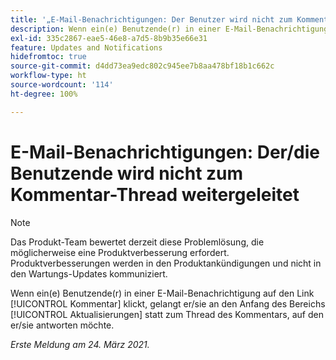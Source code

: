 ```yaml
---
title: '„E-Mail-Benachrichtigungen: Der Benutzer wird nicht zum Kommentar-Thread weitergeleitet.“'
description: Wenn ein(e) Benutzende(r) in einer E-Mail-Benachrichtigung auf den Link „Kommentar“ klickt, gelangt er/sie an den Anfang des Bereichs [!UICONTROL Aktualisierungen] statt zum Thread des Kommentars, auf den er/sie antworten möchte.
exl-id: 335c2867-eae5-46e8-a7d5-8b9b35e66e31
feature: Updates and Notifications
hidefromtoc: true
source-git-commit: d4dd73ea9edc802c945ee7b8aa478bf18b1c662c
workflow-type: ht
source-wordcount: '114'
ht-degree: 100%

---
```


# E-Mail-Benachrichtigungen: Der/die Benutzende wird nicht zum Kommentar-Thread weitergeleitet

<!--Article created by request-->

>[!NOTE]
>
>Das Produkt-Team bewertet derzeit diese Problemlösung, die möglicherweise eine Produktverbesserung erfordert. Produktverbesserungen werden in den Produktankündigungen und nicht in den Wartungs-Updates kommuniziert.

Wenn ein(e) Benutzende(r) in einer E-Mail-Benachrichtigung auf den Link [!UICONTROL Kommentar] klickt, gelangt er/sie an den Anfang des Bereichs [!UICONTROL Aktualisierungen] statt zum Thread des Kommentars, auf den er/sie antworten möchte.

_Erste Meldung am 24. März 2021._
